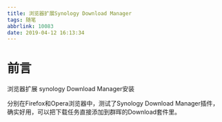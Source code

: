 ```yaml
---
title: 浏览器扩展Synology Download Manager
tags: 随笔
abbrlink: 10083
date: 2019-04-12 16:13:34
---
```

# 前言

浏览器扩展 synology Download Manager安装

<!---more--->

分别在Firefox和Opera浏览器中，测试了Synology Download Manager插件，确实好用，可以把下载任务直接添加到群晖的Download套件里。